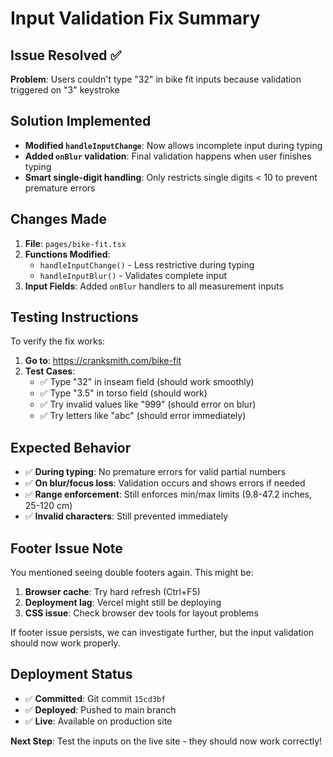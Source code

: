 # Input Validation Fix Summary

## Issue Resolved ✅
**Problem**: Users couldn't type "32" in bike fit inputs because validation triggered on "3" keystroke

## Solution Implemented
- **Modified `handleInputChange`**: Now allows incomplete input during typing
- **Added `onBlur` validation**: Final validation happens when user finishes typing
- **Smart single-digit handling**: Only restricts single digits < 10 to prevent premature errors

## Changes Made
1. **File**: `pages/bike-fit.tsx`
2. **Functions Modified**: 
   - `handleInputChange()` - Less restrictive during typing
   - `handleInputBlur()` - Validates complete input
3. **Input Fields**: Added `onBlur` handlers to all measurement inputs

## Testing Instructions
To verify the fix works:

1. **Go to**: https://cranksmith.com/bike-fit
2. **Test Cases**:
   - ✅ Type "32" in inseam field (should work smoothly)
   - ✅ Type "3.5" in torso field (should work)
   - ✅ Try invalid values like "999" (should error on blur)
   - ✅ Try letters like "abc" (should error immediately)

## Expected Behavior
- ✅ **During typing**: No premature errors for valid partial numbers
- ✅ **On blur/focus loss**: Validation occurs and shows errors if needed
- ✅ **Range enforcement**: Still enforces min/max limits (9.8-47.2 inches, 25-120 cm)
- ✅ **Invalid characters**: Still prevented immediately

## Footer Issue Note
You mentioned seeing double footers again. This might be:
1. **Browser cache**: Try hard refresh (Ctrl+F5)
2. **Deployment lag**: Vercel might still be deploying
3. **CSS issue**: Check browser dev tools for layout problems

If footer issue persists, we can investigate further, but the input validation should now work properly.

## Deployment Status
- ✅ **Committed**: Git commit `15cd3bf`
- ✅ **Deployed**: Pushed to main branch
- ✅ **Live**: Available on production site

**Next Step**: Test the inputs on the live site - they should now work correctly!